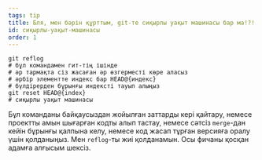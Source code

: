 ```yaml
---
tags: tip
title: Бля, мен бәрін құрттым, git-те сиқырлы уақыт машинасы бар ма!?!
id: сиқырлы-уақыт-машинасы
order: 1
---
```


```git
git reflog
# бұл командамен гит-тің ішінде 
# әр тармақта cіз жасаған әр өзгерместі көре аласыз  
# әрбір элементте индекс бар HEAD@{индекс}
# бүлдірерден бұрынғы индексті тауып алыңыз
git reset HEAD@{index}
# сиқырлы уақыт машинасы
```

Бұл команданы байқаусыздан жойылған заттарды кері қайтару, немесе проектты амын шығарған кодты алып тастау, немесе сәтсіз `merge`-дан кейін бұрынғы қалпына келу, немесе код жасап тұрған версияға оралу үшін қолданыңыз. Мен `reflog`-ты жиі қолданамын. Осы фичаны қосқан адамға алғысым шексіз.
